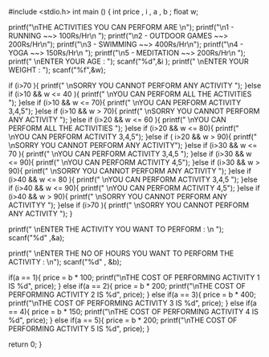 
#include <stdio.h>
int main () {
int price , i , a , b ;
float w;

printf("\nTHE ACTIVITIES YOU CAN PERFORM ARE \n");
printf("\n1 - RUNNING ~~> 100Rs/Hr\n ");
printf("\n2 - OUTDOOR GAMES ~~> 200Rs/Hr\n");
printf("\n3 - SWIMMING ~~> 400Rs/Hr\n");
printf("\n4 - YOGA ~~> 150Rs/Hr\n ");
printf("\n5 - MEDITATION ~~> 200Rs/Hr\n ");
printf(" \nENTER YOUR AGE :  ");
scanf("%d",&i );
printf(" \nENTER YOUR WEIGHT :  ");
scanf("%f",&w);

 if (i>70 ){
    printf(" \nSORRY YOU CANNOT PERFORM ANY ACTIVITY ");
}else if (i>10 && w <= 40 ){
    printf(" \nYOU CAN PERFORM ALL THE ACTIVITIES ");
}else if (i>10 && w <= 70){
        printf(" \nYOU CAN PERFORM ACTIVITY 3,4,5");
}else if (i>10 && w > 70){
        printf(" \nSORRY YOU CANNOT PERFORM ANY ACTIVITY ");
}else if (i>20 && w <= 60 ){
    printf(" \nYOU CAN PERFORM ALL THE ACTIVITIES ");
}else if (i>20 &&  w <= 80){
        printf(" \nYOU CAN PERFORM ACTIVITY 3,4,5");
}else if ( i>20 && w > 90){
        printf(" \nSORRY YOU CANNOT PERFORM ANY ACTIVITY");
}else if (i>30 && w <= 70 ){
    printf(" \nYOU CAN PERFORM ACTIVITY 3,4,5 ");
}else if (i>30 && w <= 90){
        printf(" \nYOU CAN PERFORM ACTIVITY 4,5");
}else if (i>30 && w > 90){
        printf(" \nSORRY YOU CANNOT PERFORM ANY ACTIVITY ");
}else if (i>40 && w <= 80 ){
    printf(" \nYOU CAN PERFORM ACTIVITY 3,4,5 ");
}else if (i>40 && w <= 90){
        printf(" \nYOU CAN PERFORM ACTIVITY 4,5");
}else if (i>40 && w > 90){
        printf(" \nSORRY YOU CANNOT PERFORM ANY ACTIVITYY ");
}else if (i>70 ){
    printf(" \nSORRY YOU CANNOT PERFORM ANY ACTIVITY ");
}

printf(" \nENTER THE ACTIVITY YOU WANT TO PERFORM : \n ");
scanf("%d" ,&a);

printf(" \nENTER THE NO OF HOURS YOU WANT TO PERFORM THE ACTIVITY :  \n");
scanf("%d" , &b);

if(a == 1){
    price = b * 100;
    printf("\nTHE COST OF PERFORMING ACTIVITY 1 IS %d", price);
} else if(a == 2){
    price = b * 200;
    printf("\nTHE COST OF PERFORMING ACTIVITY 2 IS %d", price);
} else if(a == 3){
    price = b * 400;
    printf("\nTHE COST OF PERFORMING ACTIVITY 3 IS %d", price);
} else if(a == 4){
    price = b * 150;
    printf("\nTHE COST OF PERFORMING ACTIVITY 4 IS %d", price);
} else if(a == 5){
    price = b * 200;
    printf("\nTHE COST OF PERFORMING ACTIVITY 5 IS %d", price);
}

return 0;
}
